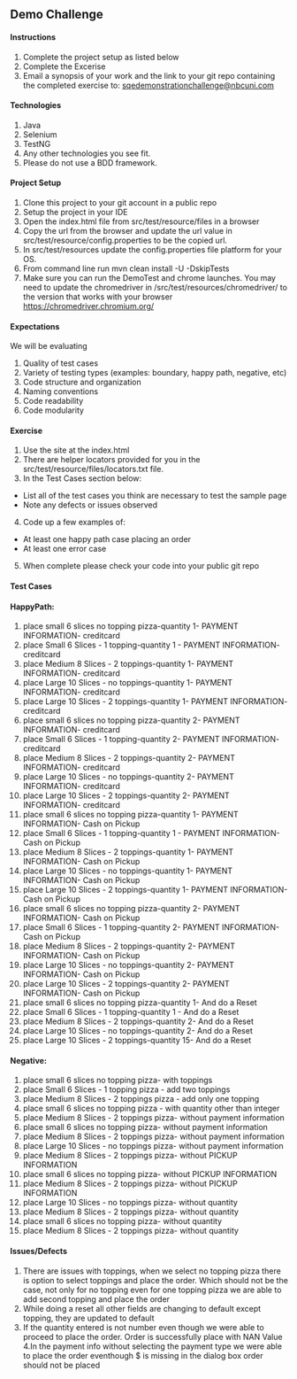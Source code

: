 ## Demo Challenge

#### Instructions
1. Complete the project setup as listed below
2. Complete the Excerise
3. Email a synopsis of your work and the link to your git repo containing the completed exercise to: sqedemonstrationchallenge@nbcuni.com

#### Technologies
1. Java
2. Selenium
3. TestNG
4. Any other technologies you see fit.
5. Please do not use a BDD framework.

#### Project Setup
1. Clone this project to your git account in a public repo
2. Setup the project in your IDE
3. Open the index.html file from src/test/resource/files in a browser
4. Copy the url from the browser and update the url value in src/test/resource/config.properties to be the copied url.
5. In src/test/resources update the config.properties file platform for your OS.
6. From command line run mvn clean install -U -DskipTests
7. Make sure you can run the DemoTest and chrome launches.  You may need to update the chromedriver in /src/test/resources/chromedriver/ to the version that works with your browser
   https://chromedriver.chromium.org/

#### Expectations
We will be evaluating
1. Quality of test cases
2. Variety  of testing types (examples: boundary, happy path, negative, etc)
3. Code structure and organization
4. Naming conventions
5. Code readability
6. Code modularity

#### Exercise
1. Use the site at the index.html
2. There are helper locators provided for you in the src/test/resource/files/locators.txt file.
3. In the Test Cases section below:
  - List all of the test cases you think are necessary to test the sample page
  - Note any defects or issues observed
4. Code up a few examples of:
  - At least one happy path case placing an order
  - At least one error case
5. When complete please check your code into your public git repo

#### Test Cases

   #### HappyPath:
1. place small 6 slices no topping pizza-quantity 1- PAYMENT INFORMATION- creditcard
2. place Small 6 Slices - 1 topping-quantity 1 - PAYMENT INFORMATION- creditcard
3. place Medium 8 Slices - 2 toppings-quantity 1- PAYMENT INFORMATION- creditcard
4. place Large 10 Slices - no toppings-quantity 1- PAYMENT INFORMATION- creditcard
5. place Large 10 Slices - 2 toppings-quantity 1- PAYMENT INFORMATION- creditcard
6. place small 6 slices no topping pizza-quantity 2- PAYMENT INFORMATION- creditcard
7. place Small 6 Slices - 1 topping-quantity 2- PAYMENT INFORMATION- creditcard
8. place Medium 8 Slices - 2 toppings-quantity 2- PAYMENT INFORMATION- creditcard
9. place Large 10 Slices - no toppings-quantity 2- PAYMENT INFORMATION- creditcard
10. place Large 10 Slices - 2 toppings-quantity 2- PAYMENT INFORMATION- creditcard
11. place small 6 slices no topping pizza-quantity 1- PAYMENT INFORMATION- Cash on Pickup
12. place Small 6 Slices - 1 topping-quantity 1 - PAYMENT INFORMATION- Cash on Pickup
13. place Medium 8 Slices - 2 toppings-quantity 1- PAYMENT INFORMATION- Cash on Pickup
14. place Large 10 Slices - no toppings-quantity 1- PAYMENT INFORMATION- Cash on Pickup
15. place Large 10 Slices - 2 toppings-quantity 1- PAYMENT INFORMATION- Cash on Pickup
16. place small 6 slices no topping pizza-quantity 2- PAYMENT INFORMATION- Cash on Pickup
17. place Small 6 Slices - 1 topping-quantity 2- PAYMENT INFORMATION- Cash on Pickup
18. place Medium 8 Slices - 2 toppings-quantity 2- PAYMENT INFORMATION- Cash on Pickup
19. place Large 10 Slices - no toppings-quantity 2- PAYMENT INFORMATION- Cash on Pickup
20. place Large 10 Slices - 2 toppings-quantity 2- PAYMENT INFORMATION- Cash on Pickup
21.  place small 6 slices no topping pizza-quantity 1- And do a Reset
22. place Small 6 Slices - 1 topping-quantity 1 - And do a Reset
23. place Medium 8 Slices - 2 toppings-quantity 2- And do a Reset
24. place Large 10 Slices - no toppings-quantity 2- And do a Reset
25. place Large 10 Slices - 2 toppings-quantity 15- And do a Reset

  #### Negative:
1. place small 6 slices no topping pizza- with toppings
2. place Small 6 Slices - 1 topping pizza - add two toppings
3. place Medium 8 Slices - 2 toppings pizza - add only one topping
4. place small 6 slices no topping pizza - with quantity other than integer
5. place Medium 8 Slices - 2 toppings pizza- without payment information
6. place small 6 slices no topping pizza- without payment information
7. place Medium 8 Slices - 2 toppings pizza- without payment information
8. place Large 10 Slices - no toppings pizza- without payment information
9. place Medium 8 Slices - 2 toppings pizza- without PICKUP INFORMATION
10. place small 6 slices no topping pizza- without PICKUP INFORMATION
11. place Medium 8 Slices - 2 toppings pizza- without PICKUP INFORMATION
12. place Large 10 Slices - no toppings pizza- without quantity
13. place Medium 8 Slices - 2 toppings pizza- without quantity
14. place small 6 slices no topping pizza- without quantity
15. place Medium 8 Slices - 2 toppings pizza- without quantity

#### Issues/Defects
 1. There are issues with toppings, when we select no topping pizza there is option to select toppings and place the order. Which should not be the case, not only for no topping even for one topping pizza we are able to add second topping and place the order
 2. While doing a reset all other fields are changing to default except topping, they are updated to default 
 3. If the quantity entered is not number even though we were able to proceed to place the order. Order is successfully place with NAN Value
 4.In the payment info without selecting the payment type we were able to place the order eventhough $ is missing in the dialog box order should not be placed
 

